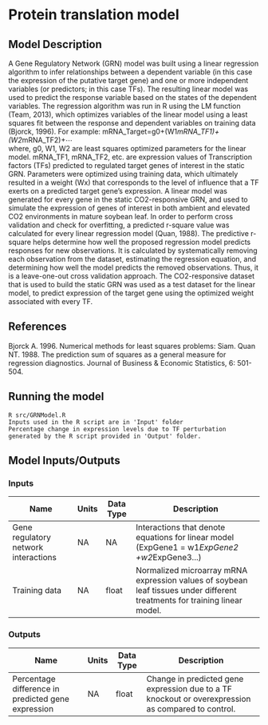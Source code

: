 # Protein translation model

## Model Description

A Gene Regulatory Network (GRN) model was built using a linear regression algorithm to infer relationships between a dependent variable (in this case the expression of the putative target gene) and one or more independent variables (or predictors; in this case TFs). The resulting linear model was used to predict the response variable based on the states of the dependent variables. The regression algorithm was run in R using the LM function (Team, 2013), which optimizes variables of the linear model using a least squares fit between the response and dependent variables on training data (Bjorck, 1996). 
For example:
	mRNA_Target=g0+(W1*mRNA_TF1)+(W2*mRNA_TF2)+⋯ 	        
where, g0, W1, W2 are least squares optimized parameters for the linear model. mRNA_TF1, mRNA_TF2, etc. are expression values of Transcription factors (TFs) predicted to regulated target genes of interest in the static GRN. Parameters were optimized using training data, which ultimately resulted in a weight (Wx) that corresponds to the level of influence that a TF exerts on a predicted target gene’s expression. A linear model was generated for every gene in the static CO2-responsive GRN, and used to simulate the expression of genes of interest in both ambient and elevated CO2 environments in mature soybean leaf. 
In order to perform cross validation and check for overfitting, a predicted r-square value was calculated for every linear regression model (Quan, 1988). The predictive r-square helps determine how well the proposed regression model predicts responses for new observations. It is calculated by systematically removing each observation from the dataset, estimating the regression equation, and determining how well the model predicts the removed observations. Thus, it is a leave-one-out cross validation approach. The CO2-responsive dataset that is used to build the static GRN was used as a test dataset for the linear model, to predict expression of the target gene using the optimized weight associated with every TF. 

## References

Bjorck A. 1996. Numerical methods for least squares problems: Siam.
Quan NT. 1988. The prediction sum of squares as a general measure for regression diagnostics. Journal of Business & Economic Statistics, 6: 501-504.

## Running the model

```
R src/GRNModel.R
Inputs used in the R script are in 'Input' folder
Percentage change in expression levels due to TF perturbation generated by the R script provided in 'Output' folder. 
```

## Model Inputs/Outputs

### Inputs

Name | Units | Data Type | Description
---- | ----- | --------- | -----------
Gene regulatory network interactions | NA | NA | Interactions that denote equations for linear model (ExpGene1 = w1*ExpGene2 +w2*ExpGene3...)
Training data | NA | float | Normalized microarray mRNA expression values of soybean leaf tissues under different treatments for training linear model.

### Outputs

Name | Units | Data Type | Description
---- | ----- | --------- | -----------
Percentage difference in predicted gene expression | NA | float | Change in predicted gene expression due to a TF knockout or overexpression as compared to control.


